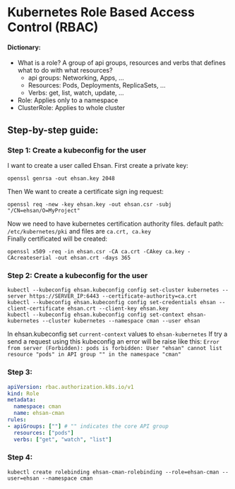 <!-- Space: RD -->
<!-- Title: Kubernetes Role Based Access Control (RBAC) -->
# Kubernetes Role Based Access Control (RBAC)
#### Dictionary:
- What is a role?  A group of api groups, resources and verbs that defines what to do with what resources?
  - api groups: Networking, Apps, ...
  - Resources: Pods, Deployments, ReplicaSets, ...
  - Verbs: get, list, watch, update, ...
- Role: Applies only to a namespace
- ClusterRole: Applies to whole cluster


## Step-by-step guide:
### Step 1: Create a kubeconfig for the user

I want to create a user called Ehsan. First create a private key:
```
openssl genrsa -out ehsan.key 2048
```
Then We want to create a certificate sign ing request:
```
openssl req -new -key ehsan.key -out ehsan.csr -subj "/CN=ehsan/O=MyProject"
```
Now we need to have kubernetes certification authority files. default path: `/etc/kubernetes/pki` and files are `ca.crt, ca.key`  
Finally certificated will be created:
```
openssl x509 -req -in ehsan.csr -CA ca.crt -CAkey ca.key -CAcreateserial -out ehsan.crt -days 365
```
### Step 2: Create a kubeconfig for the user
```
kubectl --kubeconfig ehsan.kubeconfig config set-cluster kubernetes --server https://SERVER_IP:6443 --certificate-authority=ca.crt
kubectl --kubeconfig ehsan.kubeconfig config set-credentials ehsan --client-certificate ehsan.crt --client-key ehsan.key
kubectl --kubeconfig ehsan.kubeconfig config set-context ehsan-kubernetes --cluster kubernetes --namespace cman --user ehsan
```
In ehsan.kubeconfig set `current-context` values to `ehsan-kubernetes`
If try a send a request using this kubeconfig an error will be raise like this:
`Error from server (Forbidden): pods is forbidden: User "ehsan" cannot list resource "pods" in API group "" in the namespace "cman"`
### Step 3: 
```yaml
apiVersion: rbac.authorization.k8s.io/v1
kind: Role
metadata:
  namespace: cman
  name: ehsan-cman
rules:
- apiGroups: [""] # "" indicates the core API group
  resources: ["pods"]
  verbs: ["get", "watch", "list"]
```
### Step 4:
```
kubectl create rolebinding ehsan-cman-rolebinding --role=ehsan-cman --user=ehsan --namespace cman 
```
